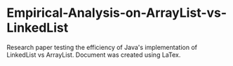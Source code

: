 # Empirical-Analysis-on-ArrayList-vs-LinkedList
Research paper testing the efficiency of Java's implementation of LinkedList vs ArrayList.
Document was created using LaTex.
